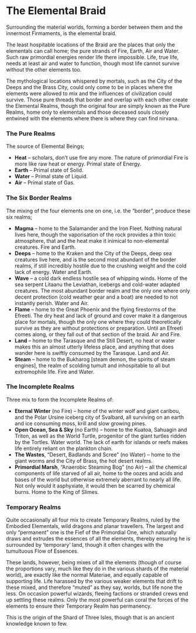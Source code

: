 # The Elemental Braid
Surrounding the material worlds, forming a border between them and the innermost Firmaments, is the elemental braid.

The least hospitable locations of the Braid are the places that only the elementals can call home; the pure strands of Fire, Earth, Air and Water. Such raw primordial energies render life there impossible. Life, true life, needs at least air and water to function, though most life cannot survive without the other elements too. 

The mythological locations whispered by mortals, such as the City of the Deeps and the Brass City, could only come to be in places where the elements were allowed to mix and the influences of civilization could survive. Those pure threads that border and overlap with each other create the Elemental Realms, though the original four are simply known as the Pure Realms, home only to elementals and those deceased souls closely entwined with the elements where there is where they can find nirvana.

### The Pure Realms
The source of Elemental Beings;
- **Heat** – scholars, don’t use fire any more. The nature of primordial Fire is more like raw heat or energy. Primal state of Energy.
- **Earth** – Primal state of Solid.
- **Water** – Primal state of Liquid.
- **Air** – Primal state of Gas.

### The Six Border Realms
The mixing of the four elements one on one, i.e. the “border”, produce these six realms;
- **Magma** – home to the Salamander and the Iron Fleet. Nothing natural lives here, though the vaporisation of the rock provides a thin toxic atmosphere, that and the heat make it inimical to non-elemental creatures. Fire and Earth.
- **Deeps** – home to the Kraken and the City of the Deeps, deep sea creatures live here, and is the second most abundant of the border realms, if still incredibly hostile due to the crushing weight and the cold lack of energy. Water and Earth.
- **Wave** – a cold dark endless hostile sea of whipping winds. Home of the sea serpent Litaanu the Leviathan, icebergs and cold-water adapted creatures. The most abundant border realm and the only one where only decent protection (cold weather gear and a boat) are needed to not instantly perish. Water and Air.
- **Flame** – home to the Great Phoenix and the flying firestorms of the Efreeti. The dry heat and lack of ground and cover make it a dangerous place for mortals, though the only one where they could theoretically survive as they are without protections or preparation. Until an Efreeti comes along, or they fall out of that section of the braid. Air and Fire.
- **Land** – home to the Tarasque and the Still Desert, no heat or water makes this an almost utterly lifeless place, and anything that does wander here is swiftly consumed by the Tarasque. Land and Air.
- **Steam** – home to the Bukharog [steam demon, the spirits of steam engines], the realm of scolding tumult and inhospitable to all but extremophile life. Fire and Water.

### The Incomplete Realms
Three mix to form the Incomplete Realms of:
- **Eternal Winter** (no Fire) – home of the winter wolf and giant caribou, and the Polar Ursine iceberg city of Svalbard, all surviving on an earth and ice consuming moss, krill and slow growing pines.
- **Open Ocean, Sea & Sky** (no Earth) – home to the Kuatoa, Sahuagin and Triton, as well as the World Turtle, progenitor of the giant turtles ridden by the Tortles. Water world. The lack of earth for islands or reefs makes life entirely reliant on the plankton chain.
- **The Wastes**, “Desert, Badlands and Scree” (no Water) – home to the giant worms and the City of Brass, the hot desert realms.
- **Primordial Marsh**, “Anaerobic Steaming Bog” (no Air) – all the chemical components of life starved of all air, home to the oozes and acids and bases of the world but otherwise extremely aberrant to nearly all life. Not only would it asphyxiate, it would then be scarred by chemical burns. Home to the King of Slimes.

### Temporary Realms
Quite occasionally all four mix to create Temporary Realms, ruled by the Embodied Elementals, wild dragons and planar travellers. The largest and only “permanent” one is the Fief of the Primordial One, which naturally draws and extrudes the essences of all the elements, thereby ensuring he is surrounded by ‘temporary’ land, though it often changes with the tumultuous Flow of Essences.

These lands, however, being mixes of all the elements (though of course the proportions vary, much like they do in the various shards of the material world), are exactly like the normal Materiae, and equally capable of supporting life. Life harassed by the various weaker elements that drift to these mixed, and therefore “muted” as they say, worlds, but life none the less. On occasion powerful wizards, fleeing factions or stranded crews end up settling these realms. Only the most powerful can coral the forces of the elements to ensure their Temporary Realm has permanency.

This is the origin of the Shard of Three Isles, though that is an ancient knowledge known to few.
